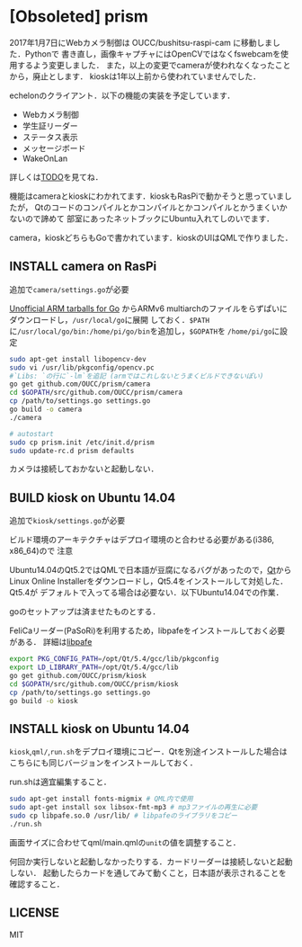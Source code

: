 # [Obsoleted] prism
2017年1月7日にWebカメラ制御は OUCC/bushitsu-raspi-cam に移動しました．Pythonで
書き直し，画像キャプチャにはOpenCVではなくfswebcamを使用するよう変更しました．
また，以上の変更でcameraが使われなくなったことから，廃止とします．
kioskは1年以上前から使われていませんでした．

echelonのクライアント．以下の機能の実装を予定しています．

* Webカメラ制御
* 学生証リーダー
* ステータス表示
* メッセージボード
* WakeOnLan

詳しくは[TODO](TODO.md)を見てね．

機能はcameraとkioskにわかれてます．kioskもRasPiで動かそうと思っていましたが，
Qtのコードのコンパイルとかコンパイルとかコンパイルとかうまくいかないので諦めて
部室にあったネットブックにUbuntu入れてしのいでます．

camera，kioskどちらもGoで書かれています．kioskのUIはQMLで作りました．

## INSTALL camera on RasPi
追加で`camera/settings.go`が必要

[Unofficial ARM tarballs for Go](http://dave.cheney.net/unofficial-arm-tarballs)
からARMv6 multiarchのファイルをらずぱいにダウンロードし，`/usr/local/go`に展開
しておく．`$PATH`に`/usr/local/go/bin:/home/pi/go/bin`を追加し，`$GOPATH`を
`/home/pi/go`に設定

```bash
sudo apt-get install libopencv-dev
sudo vi /usr/lib/pkgconfig/opencv.pc
#`Libs: `の行に`-lm`を追記 (armではこれしないとうまくビルドできないぽい)
go get github.com/OUCC/prism/camera
cd $GOPATH/src/github.com/OUCC/prism/camera
cp /path/to/settings.go settings.go
go build -o camera
./camera

# autostart
sudo cp prism.init /etc/init.d/prism
sudo update-rc.d prism defaults
```

カメラは接続しておかないと起動しない．

## BUILD kiosk on Ubuntu 14.04
追加で`kiosk/settings.go`が必要

ビルド環境のアーキテクチャはデプロイ環境のと合わせる必要がある(i386, x86\_64)ので
注意

Ubuntu14.04のQt5.2ではQMLで日本語が豆腐になるバグがあったので，[Qt](qt.io)から
Linux Online Installerをダウンロードし，Qt5.4をインストールして対処した．Qt5.4が
デフォルトで入ってる場合は必要ない．以下Ubuntu14.04での作業．

goのセットアップは済ませたものとする．

FeliCaリーダー(PaSoRi)を利用するため，libpafeをインストールしておく必要がある．
詳細は[libpafe](http://homepage3.nifty.com/slokar/pasori/libpafe.html)

```bash
export PKG_CONFIG_PATH=/opt/Qt/5.4/gcc/lib/pkgconfig
export LD_LIBRARY_PATH=/opt/Qt/5.4/gcc/lib
go get github.com/OUCC/prism/kiosk
cd $GOPATH/src/github.com/OUCC/prism/kiosk
cp /path/to/settings.go settings.go
go build -o kiosk
```

## INSTALL kiosk on Ubuntu 14.04
`kiosk`,`qml/`,`run.sh`をデプロイ環境にコピー．Qtを別途インストールした場合は
こちらにも同じバージョンをインストールしておく．

run.shは適宜編集すること．

```bash
sudo apt-get install fonts-migmix # QML内で使用
sudo apt-get install sox libsox-fmt-mp3 # mp3ファイルの再生に必要
sudo cp libpafe.so.0 /usr/lib/ # libpafeのライブラリをコピー
./run.sh
```

画面サイズに合わせてqml/main.qmlの`unit`の値を調整すること．

何回か実行しないと起動しなかったりする．カードリーダーは接続しないと起動しない．
起動したらカードを通してみて動くこと，日本語が表示されることを確認すること．

## LICENSE
MIT
